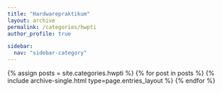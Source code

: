 ```yaml
---
title: "Hardwarepraktikum"
layout: archive
permalink: /categories/hwpti
author_profile: true

sidebar:
  nav: "sidebar-category"
---
```


{% assign posts = site.categories.hwpti %} {% for post in posts %} {% include archive-single.html type=page.entries_layout %} {% endfor %}